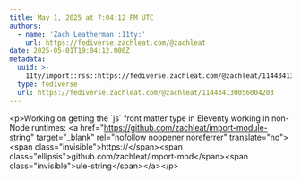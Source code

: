 ```yaml
---
title: May 1, 2025 at 7:04:12 PM UTC
authors:
  - name: 'Zach Leatherman :11ty:'
    url: https://fediverse.zachleat.com/@zachleat
date: 2025-05-01T19:04:12.000Z
metadata:
  uuid: >-
    11ty/import::rss::https://fediverse.zachleat.com/@zachleat/114434130056004203
  type: fediverse
  url: https://fediverse.zachleat.com/@zachleat/114434130056004203
---
```

\<p>Working on getting the \`js\` front matter type in Eleventy working in non-Node runtimes: \<a href="https://github.com/zachleat/import-module-string" target="\_blank" rel="nofollow noopener noreferrer" translate="no">\<span class="invisible">https://\</span>\<span class="ellipsis">github.com/zachleat/import-mod\</span>\<span class="invisible">ule-string\</span>\</a>\</p>